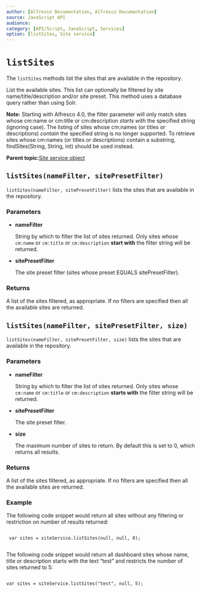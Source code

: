 ```yaml
---
author: [Alfresco Documentation, Alfresco Documentation]
source: JavaScript API
audience: 
category: [API/Script, JavaScript, Services]
option: [listSites, Site service]
---
```


# `listSites`

The `listSites` methods list the sites that are available in the repository.

List the available sites. This list can optionally be filtered by site name/title/description and/or site preset. This method uses a database query rather than using Solr.

**Note:** Starting with Alfresco 4.0, the filter parameter will only match sites whose cm:name or cm:title or cm:description *starts with* the specified string \(ignoring case\). The listing of sites whose cm:names \(or titles or descriptions\) *contain* the specified string is no longer supported. To retrieve sites whose cm:names \(or titles or descriptions\) contain a substring, findSites\(String, String, int\) should be used instead.

**Parent topic:**[Site service object](../references/API-JS-SiteserviceObject.md)

## `listSites(nameFilter, sitePresetFilter)`

`listSites(nameFilter, sitePresetFilter)` lists the sites that are available in the repository.

### Parameters

-   **nameFilter**

    String by which to filter the list of sites returned. Only sites whose `cm:name` or `cm:title` or `cm:description` **start with** the filter string will be returned.

-   **sitePresetFilter**

    The site preset filter \(sites whose preset EQUALS sitePresetFilter\).


### Returns

A list of the sites filtered, as appropriate. If no filters are specified then all the available sites are returned.

## `listSites(nameFilter, sitePresetFilter, size)`

`listSites(nameFilter, sitePresetFilter, size)` lists the sites that are available in the repository.

### Parameters

-   **nameFilter**

    String by which to filter the list of sites returned. Only sites whose `cm:name` or `cm:title` or `cm:description` **starts with** the filter string will be returned.

-   **sitePresetFilter**

    The site preset filter.

-   **size**

    The maximum number of sites to return. By default this is set to 0, which returns all results.


### Returns

A list of the sites filtered, as appropriate. If no filters are specified then all the available sites are returned.

### Example

The following code snippet would return all sites without any filtering or restriction on number of results returned:

```

 var sites = siteService.listSites(null, null, 0);
        
```

The following code snippet would return all dashboard sites whose name, title or description starts with the text “test” and restricts the number of sites returned to 5:

```

var sites = siteService.listSites("test", null, 5);          
        
```

